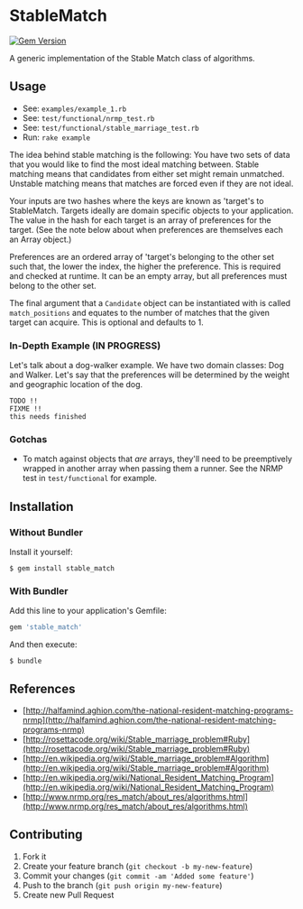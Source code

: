 # StableMatch

[![Gem Version](https://badge.fury.io/rb/stable_match.png)](http://badge.fury.io/rb/stable_match)

A generic implementation of the Stable Match class of algorithms.

## Usage

* See: `examples/example_1.rb`
* See: `test/functional/nrmp_test.rb`
* See: `test/functional/stable_marriage_test.rb`
* Run: `rake example`

The idea behind stable matching is the following: You have two sets of
data that you would like to find the most ideal matching between. Stable
matching means that candidates from either set might remain unmatched.
Unstable matching means that matches are forced even if they are not
ideal.

Your inputs are two hashes where the keys are known as 'target's to
StableMatch. Targets ideally are domain specific objects to your
application. The value in the hash for each target is an array of
preferences for the target. (See the note below about when preferences
are themselves each an Array object.)

Preferences are an ordered array of 'target's belonging to the other set
such that, the lower the index, the higher the preference. This is required
and checked at runtime. It can be an empty array, but all preferences must
belong to the other set.

The final argument that a `Candidate` object can be instantiated with is
called `match_positions` and equates to the number of matches that the
given target can acquire. This is optional and defaults to 1.

### In-Depth Example (IN PROGRESS)

Let's talk about a dog-walker example. We have two domain classes: Dog
and Walker. Let's say that the preferences will be determined by the
weight and geographic location of the dog.

```
TODO !!
FIXME !!
this needs finished
```

### Gotchas

* To match against objects that _are_ arrays, they'll need to be
  preemptively wrapped in another array when passing them a runner. See
  the NRMP test in `test/functional` for example.

## Installation

### Without Bundler

Install it yourself:

```
$ gem install stable_match
```

### With Bundler

Add this line to your application's Gemfile:

```ruby
gem 'stable_match'
```

And then execute:

```
$ bundle
```

## References

* [http://halfamind.aghion.com/the-national-resident-matching-programs-nrmp](http://halfamind.aghion.com/the-national-resident-matching-programs-nrmp)
* [http://rosettacode.org/wiki/Stable_marriage_problem#Ruby](http://rosettacode.org/wiki/Stable_marriage_problem#Ruby)
* [http://en.wikipedia.org/wiki/Stable_marriage_problem#Algorithm](http://en.wikipedia.org/wiki/Stable_marriage_problem#Algorithm)
* [http://en.wikipedia.org/wiki/National_Resident_Matching_Program](http://en.wikipedia.org/wiki/National_Resident_Matching_Program)
* [http://www.nrmp.org/res_match/about_res/algorithms.html](http://www.nrmp.org/res_match/about_res/algorithms.html)

## Contributing

1. Fork it
2. Create your feature branch (`git checkout -b my-new-feature`)
3. Commit your changes (`git commit -am 'Added some feature'`)
4. Push to the branch (`git push origin my-new-feature`)
5. Create new Pull Request
